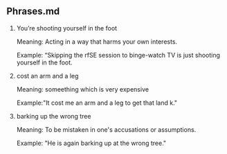 ## Phrases.md

1. You’re shooting yourself in the foot

   Meaning: Acting in a way that harms your own interests.

   Example: “Skipping the rfSE session to binge-watch TV is just shooting yourself in the foot.

 3. cost an arm and a leg

     Meaning: someething which is very expensive

     Example:"It cost me an arm and a leg to get that land k."

 4. barking up the wrong tree

     Meaning: To be mistaken in one's accusations or assumptions.

    Example: "He is again barking up at the wrong tree."
